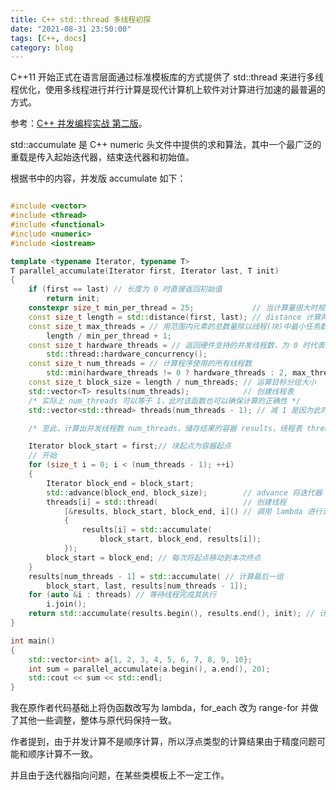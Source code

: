 ```yaml
---
title: C++ std::thread 多线程初探
date: "2021-08-31 23:50:00"
tags: [C++, docs]
category: blog
---
```


C++11 开始正式在语言层面通过标准模板库的方式提供了 std::thread 来进行多线程优化，使用多线程进行并行计算是现代计算机上软件对计算进行加速的最普遍的方式。

<!-- more -->

参考：[C++ 并发编程实战 第二版](https://www.bookstack.cn/read/CPP-Concurrency-In-Action-2ed-2019/content-chapter2-2.4-chinese.md)。

std::accumulate 是 C++ numeric 头文件中提供的求和算法，其中一个最广泛的重载是传入起始迭代器，结束迭代器和初始值。

根据书中的内容，并发版 accumulate 如下：

```cpp

#include <vector>
#include <thread>
#include <functional>
#include <numeric>
#include <iostream>

template <typename Iterator, typename T>
T parallel_accumulate(Iterator first, Iterator last, T init)
{
    if (first == last) // 长度为 0 时直接返回初始值
        return init;
    constexpr size_t min_per_thread = 25;             // 当计算量很大时规定每一个块的最小计算量
    const size_t length = std::distance(first, last); // distance 计算两个迭代器之间的距离
    const size_t max_threads = // 用范围内元素的总数量除以线程(块)中最小任务数，并保证其大于 1
        length / min_per_thread + 1;
    const size_t hardware_threads = // 返回硬件支持的并发线程数，为 0 时代表无确定值
        std::thread::hardware_concurrency();
    const size_t num_threads = // 计算程序使用的所有线程数
        std::min(hardware_threads != 0 ? hardware_threads : 2, max_threads);
    const size_t block_size = length / num_threads; // 运算目标分组大小
    std::vector<T> results(num_threads);            // 创建线程表
    /* 实际上 num_threads 可以等于 1，此时该函数也可以确保计算的正确性 */
    std::vector<std::thread> threads(num_threads - 1); // 减 1 是因为此时有主线程存在

    /* 至此，计算出并发线程数 num_threads，储存结果的容器 results，线程表 threads，运算块大小 block_size */

    Iterator block_start = first;// 块起点为容器起点
    // 开始
    for (size_t i = 0; i < (num_threads - 1); ++i)
    {
        Iterator block_end = block_start;
        std::advance(block_end, block_size);        // advance 将迭代器（数据）移动 n 位（块大小）
        threads[i] = std::thread(                   // 创建线程
            [&results, block_start, block_end, i]() // 调用 lambda 进行计算，每次计算块大小的数据存入结果容器
            {
                results[i] = std::accumulate(
                    block_start, block_end, results[i]);
            });
        block_start = block_end; // 每次将起点移动到本次终点
    }
    results[num_threads - 1] = std::accumulate( // 计算最后一组
        block_start, last, results[num_threads - 1]);
    for (auto &i : threads) // 等待线程完成其执行
        i.join();
    return std::accumulate(results.begin(), results.end(), init); // 计算结果容器内结果的和
}

int main()
{
    std::vector<int> a{1, 2, 3, 4, 5, 6, 7, 8, 9, 10};
    int sum = parallel_accumulate(a.begin(), a.end(), 20);
    std::cout << sum << std::endl;
}

```

我在原作者代码基础上将伪函数改写为 lambda，for_each 改为 range-for 并做了其他一些调整，整体与原代码保持一致。

作者提到，由于并发计算不是顺序计算，所以浮点类型的计算结果由于精度问题可能和顺序计算不一致。

并且由于迭代器指向问题，在某些类模板上不一定工作。

